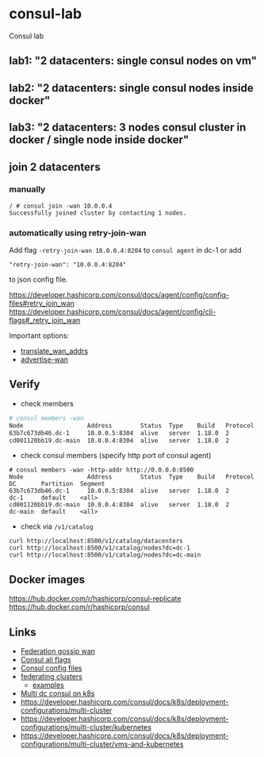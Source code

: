 # consul-lab
Consul lab

## lab1: "2 datacenters: single consul nodes on vm"

## lab2: "2 datacenters: single consul nodes inside docker"

## lab3: "2 datacenters: 3 nodes consul cluster in docker / single node inside docker"

## join 2 datacenters 

### manually
```
/ # consul join -wan 10.0.0.4
Successfully joined cluster by contacting 1 nodes.
```
### automatically using retry-join-wan

Add flag `-retry-join-wan 10.0.0.4:8204` to `consul agent` in dc-1 or add
```
"retry-join-wan": "10.0.0.4:8204"
```
to json config file.

https://developer.hashicorp.com/consul/docs/agent/config/config-files#retry_join_wan
https://developer.hashicorp.com/consul/docs/agent/config/cli-flags#_retry_join_wan

Important options:
- [translate_wan_addrs](https://developer.hashicorp.com/consul/docs/agent/config/config-files#translate_wan_addrs)
- [advertise-wan](https://developer.hashicorp.com/consul/docs/agent/config/cli-flags#_advertise-wan)

## Verify

- check members
```bash
# consul members -wan
Node                  Address        Status  Type    Build   Protocol  DC       Partition  Segment
63b7c673db46.dc-1     10.0.0.5:8304  alive   server  1.18.0  2         dc-1     default    <all>
cd001120bb19.dc-main  10.0.0.4:8304  alive   server  1.18.0  2         dc-main  default    <all>
```

- check consul members (specify http port of consul agent)
```
# consul members -wan -http-addr http://0.0.0.0:8500
Node                  Address        Status  Type    Build   Protocol  DC       Partition  Segment
63b7c673db46.dc-1     10.0.0.5:8304  alive   server  1.18.0  2         dc-1     default    <all>
cd001120bb19.dc-main  10.0.0.4:8304  alive   server  1.18.0  2         dc-main  default    <all>
```

- check via `/v1/catalog`
```
curl http://localhost:8500/v1/catalog/datacenters
curl http://localhost:8500/v1/catalog/nodes?dc=dc-1
curl http://localhost:8500/v1/catalog/nodes?dc=dc-main
```

## Docker images
https://hub.docker.com/r/hashicorp/consul-replicate
https://hub.docker.com/r/hashicorp/consul

## Links
- [Federation gossip wan](https://developer.hashicorp.com/consul/tutorials/networking/federation-gossip-wan)
- [Consul ali flags](https://developer.hashicorp.com/consul/docs/agent/config/cli-flags)
- [Consul config files](https://developer.hashicorp.com/consul/docs/agent/config/config-files)
- [federating clusters](https://mesh.demo.gs/federating_clusters)
    - [examples](https://github.com/nicholasjackson/consul-migrating-brownfield-to-greenfield/tree/master/examples/federation)
- [Multi dc consul on k8s](https://tech.holidayextras.com/multi-dc-consul-on-kubernetes-9a6a7dcb89e3)
- https://developer.hashicorp.com/consul/docs/k8s/deployment-configurations/multi-cluster
- https://developer.hashicorp.com/consul/docs/k8s/deployment-configurations/multi-cluster/kubernetes
- https://developer.hashicorp.com/consul/docs/k8s/deployment-configurations/multi-cluster/vms-and-kubernetes
